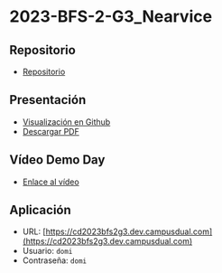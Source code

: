 # 2023-BFS-2-G3_Nearvice
## Repositorio
* [Repositorio](https://github.com/CampusDual/CD2023-BFS-2-G3_Nearvice)
## Presentación
* [Visualización en Github](https://github.com/CampusDual/CD2023-BFS-2-G3_Nearvice/blob/main/demo_day/Presentacion%20Nearvice.pdf)
* [Descargar PDF](https://raw.github.com/CampusDual/CD2023-BFS-2-G3_Nearvice/main/demo_day/Presentacion%20Nearvice.pdf)
## Vídeo Demo Day
* [Enlace al vídeo](https://campusdual-my.sharepoint.com/:v:/p/info/EaloCoxGqt9An33JSt_tgaQBCvla0oJHoob7jdSQu4wwRA?nav=eyJyZWZlcnJhbEluZm8iOnsicmVmZXJyYWxBcHAiOiJPbmVEcml2ZUZvckJ1c2luZXNzIiwicmVmZXJyYWxBcHBQbGF0Zm9ybSI6IldlYiIsInJlZmVycmFsTW9kZSI6InZpZXciLCJyZWZlcnJhbFZpZXciOiJNeUZpbGVzTGlua0NvcHkifX0&e=B6iHvk)
## Aplicación
* URL: [https://cd2023bfs2g3.dev.campusdual.com](https://cd2023bfs2g3.dev.campusdual.com)
* Usuario: `domi`
* Contraseña: `domi`
